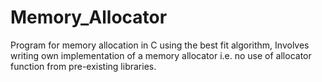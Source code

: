 # Memory_Allocator
Program for memory allocation in C using the best fit algorithm, Involves writing own implementation of a memory allocator i.e. no use of allocator function from pre-existing libraries.
